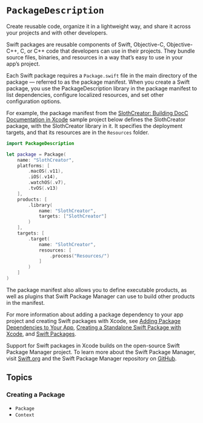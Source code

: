 # ``PackageDescription``

Create reusable code, organize it in a lightweight way, and share it across your projects and with other developers.

Swift packages are reusable components of Swift, Objective-C, Objective-C++, C, or C++ code that developers can use in their projects. They bundle source files, binaries, and resources in a way that’s easy to use in your app’s project. 

Each Swift package requires a `Package.swift` file in the main directory of the package — referred to as the package manifest. When you create a Swift package, you use the PackageDescription library in the package manifest to list dependencies, configure localized resources, and set other configuration options.

For example, the package manifest from the [SlothCreator: Building DocC Documentation in Xcode](https://developer.apple.com/documentation/xcode/slothcreator_building_docc_documentation_in_xcode) sample project below defines the SlothCreator package, with the SlothCreator library in it. It specifies the deployment targets, and that its resources are in the `Resources` folder.

```swift
import PackageDescription

let package = Package(
    name: "SlothCreator",
    platforms: [
        .macOS(.v11),
        .iOS(.v14),
        .watchOS(.v7),
        .tvOS(.v13)
    ],
    products: [
        .library(
            name: "SlothCreator",
            targets: ["SlothCreator"]
        )
    ],
    targets: [
        .target(
            name: "SlothCreator",
            resources: [
                .process("Resources/")
            ]
        )
    ]
)
```

The package manifest also allows you to define executable products, as well as plugins that Swift Package Manager can use to build other products in the manifest.

For more information about adding a package dependency to your app project and creating Swift packages with Xcode, see [Adding Package Dependencies to Your App](https://developer.apple.com/documentation/xcode/adding-package-dependencies-to-your-app), [Creating a Standalone Swift Package with Xcode](https://developer.apple.com/documentation/xcode/creating-a-standalone-swift-package-with-xcode), and [Swift Packages](https://developer.apple.com/documentation/xcode/swift-packages).

Support for Swift packages in Xcode builds on the open-source Swift Package Manager project. To learn more about the Swift Package Manager, visit [Swift.org](https://www.swift.org/package-manager/) and the Swift Package Manager repository on [GitHub](https://github.com/apple/swift-package-manager).

## Topics

### Creating a Package

- ``Package``
- ``Context``
